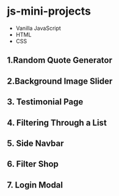 # js-mini-projects
* Vanilla JavaScript
* HTML
* CSS

## 1.Random Quote Generator

## 2.Background Image Slider

## 3. Testimonial Page

## 4. Filtering Through a List

## 5. Side Navbar

## 6. Filter Shop

## 7. Login Modal

